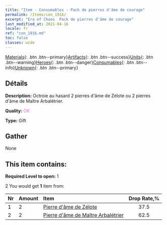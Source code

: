 ```yaml
---
title: "Item - Consumables - Pack de pierres d'âme de courage"
permalink: /Items/con_1916/
excerpt: "Era of Chaos  Pack de pierres d'âme de courage"
last_modified_at: 2021-04-16
locale: fr
ref: "con_1916.md"
toc: false
classes: wide
---
```

 [Materials](/fr/Items/){: .btn .btn--primary}[Artifacts](/fr/Items/Artifacts/){: .btn .btn--success}[Units](/fr/Items/Units/){: .btn .btn--warning}[Heroes](/fr/Items/Heroes/){: .btn .btn--danger}[Consumables](/fr/Items/Consumables/){: .btn .btn--info}[Unknown](/fr/Items/Unknown/){: .btn .btn--primary}

## Détails
 **Description:** Octroie au hasard 2 pierres d'âme de Zélote ou 2 pierres d'âme de Maître Arbalétrier.

 **Quality:** <span style="color: #DA70D6">OK</span>

 **Type:** Gift

## Gather

  None

## This item contains:

 **Required Level to open:** 1

 2 You would get **1** item  from:

  | Nr | Amount |     Item    | Drop Rate,% |
  |:---|:-------|:------------|:---------:|
  | 1 | 2 | [Pierre d'âme de Zélote](/fr/Items/unt_286/) | 37.5 | 
  | 2 | 2 | [Pierre d'âme de Maître Arbalétrier](/fr/Items/unt_283/) | 62.5 | 
